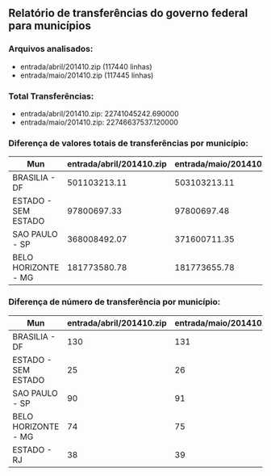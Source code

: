 ## Relatório de transferências do governo federal para municípios
### Arquivos analisados:
* entrada/abril/201410.zip (117440 linhas)
* entrada/maio/201410.zip (117445 linhas)
### Total Transferências:
* entrada/abril/201410.zip: 22741045242.690000
* entrada/maio/201410.zip: 22746637537.120000
### Diferença de valores totais de transferências por município:
| Mun | entrada/abril/201410.zip | entrada/maio/201410.zip | Diff | Percent |
| --- | --- | --- | --- | --- |
| BRASILIA - DF | 501103213.11 | 503103213.11 | 2000000.00 | 0.40 |
| ESTADO - SEM ESTADO | 97800697.33 | 97800697.48 | 0.15 | 0.00 |
| SAO PAULO - SP | 368008492.07 | 371600711.35 | 3592219.28 | 0.98 |
| BELO HORIZONTE - MG | 181773580.78 | 181773655.78 | 75.00 | 0.00 |
### Diferença de número de transferência por município:
| Mun | entrada/abril/201410.zip | entrada/maio/201410.zip | Diff | Percent |
| --- | --- | --- | --- | --- |
| BRASILIA - DF | 130 | 131 | 1 | 0 |
| ESTADO - SEM ESTADO | 25 | 26 | 1 | 4 |
| SAO PAULO - SP | 90 | 91 | 1 | 1 |
| BELO HORIZONTE - MG | 74 | 75 | 1 | 1 |
| ESTADO - RJ | 38 | 39 | 1 | 2 |
